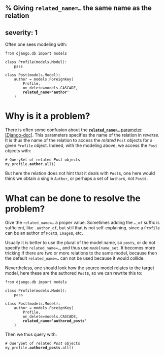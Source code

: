 % Giving <code>related_name=&hellip;</code> the same name as the relation
---
severity: 1
---

Often one sees modeling with:

<pre class="python"><code>from django.db import models

class Profile(models.Model):
    pass

class Post(models.Model):
    author = models.ForeignKey(
        Profile,
        on_delete=models.CASCADE,
        <b>related_name='author'</b>
    )</code></pre>

# Why is it a problem?

There is often some confusion about the
[**<code>related_name=&hellip;</code>** parameter [Django-doc]](https://docs.djangoproject.com/en/dev/ref/models/fields/#django.db.models.ForeignKey.related_name).
This parameters specifies the name of the relation in *reverse*. It is thus the
name of the relation to access the *related* `Post` objects for a given
`Profile` object. Indeed, with the modeling above, we access the `Post` objects
with:

<pre class="python"><code># QuerySet of related <i>Post</i> objects
my_profile.<b>author</b>.all()</code></pre>

But here the relation does not hint that it deals with `Post`s, one here would
think we obtain a single `Author`, or perhaps a set of `Author`s, not `Post`s.

# What can be done to resolve the problem?

Give the <code>related_name=&hellip;</code> a proper value. Sometimes adding the
<code>&hellip;_of</code> suffix is sufficient, like `.author_of`, but still that
is not self-explaining, since a `Profile` can be an author of `Post`s, `Image`s,
etc.

Usually it is better to use the plural of the model name, so `posts`, or do not
specify the <code>related_name=&hellip;</code>, and thus use
<code><i>modelname</i>_set</code>. It becomes more tricking if there are two or
more relations to the same model, because then the default
<code>related_name=&hellip;</code> can not be used because it would collide.

Nevertheless, one should look how the source model relates to the target model,
here these are the authored `Post`s, so we can rewrite this to:

<pre class="python"><code>from django.db import models

class Profile(models.Model):
    pass

class Post(models.Model):
    author = models.ForeignKey(
        Profile,
        on_delete=models.CASCADE,
        <b>related_name='authored_posts'</b>
    )</code></pre>

Then we thus query with:

<pre class="python"><code># QuerySet of related <i>Post</i> objects
my_profile.<b>authored_posts</b>.all()</code></pre>
